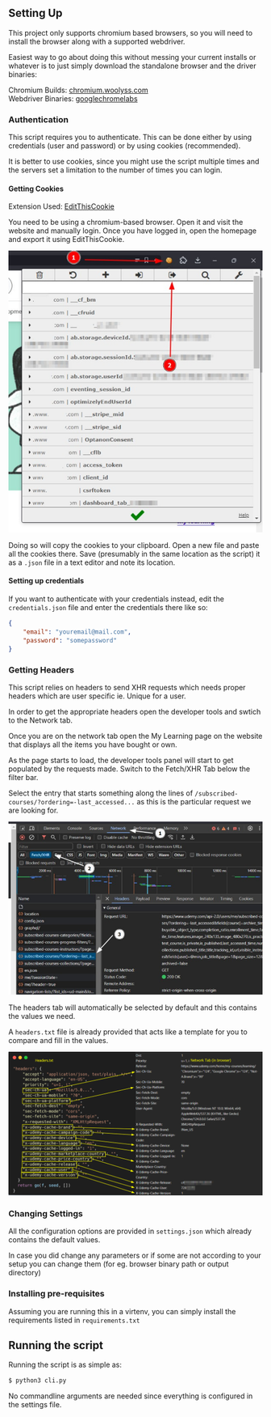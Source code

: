 
## Setting Up

This project only supports chromium based browsers, so you will need to install the browser along with a supported webdriver.

Easiest way to go about doing this without messing your current installs or whatever is to just simply download the standalone browser and the driver binaries:

Chromium Builds: [chromium.woolyss.com](https://chromium.woolyss.com)\
Webdriver Binaries: [googlechromelabs](https://googlechromelabs.github.io/chrome-for-testing/)

### Authentication

This script requires you to authenticate. This can be done either by using credentials (user and password) or by using cookies (recommended).

It is better to use cookies, since you might use the script multiple times and the servers set a limitation to the number of times you can login.

#### Getting Cookies

Extension Used: [EditThisCookie](https://www.editthiscookie.com)

You need to be using a chromium-based browser. Open it and visit the website and manually login. Once you have logged in, open the homepage and export it using EditThisCookie.

![Exporting Cookies](docs/assets/img/cookieexport.png)

Doing so will copy the cookies to your clipboard. Open a new file and paste all the cookies there. Save (presumably in the same location as the script) it as a `.json` file in a text editor and note its location.


#### Setting up credentials

If you want to authenticate with your credentials instead, edit the `credentials.json` file and enter the credentials there like so:

```json
{
    "email": "youremail@mail.com",
    "password": "somepassword"
}
```

### Getting Headers

This script relies on headers to send XHR requests which needs proper headers which are user specific ie. Unique for a user.

In order to get the appropriate headers open the developer tools and swtich to the Network tab.

Once you are on the network tab open the My Learning page on the website that displays all the items you have bought or own.

As the page starts to load, the developer tools panel will start to get populated by the requests made. Switch to the Fetch/XHR Tab below the filter bar.

Select the entry that starts something along the lines of `/subscribed-courses/?ordering=-last_accessed...` as this is the particular request we are looking for.

![Locating Request](/docs/assets/img/locate_headers.png)

The headers tab will automatically be selected by default and this contains the values we need.

A `headers.txt` file is already provided that acts like a template for you to compare and fill in the values.

![Comparing Headers](/docs/assets/img/compare.png)

### Changing Settings

All the configuration options are provided in `settings.json` which already contains the default values.

In case you did change any parameters or if some are not according to your setup you can change them (for eg. browser binary path or output directory)

### Installing pre-requisites

Assuming you are running this in a virtenv, you can simply install the requirements listed in `requirements.txt`

## Running the script

Running the script is as simple as:

```sh
$ python3 cli.py
```

No commandline arguments are needed since everything is configured in the settings file.